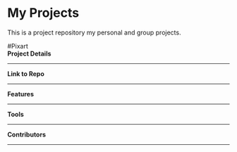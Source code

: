 # My Projects
This is a project repository my personal and group projects.

#Pixart<br>
**Project Details**
_________________
**Link to Repo**
_________________
**Features**
_________________
**Tools**
_________________
**Contributors**
_________________
